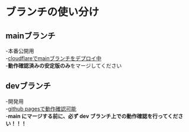 # ブランチの使い分け

## mainブランチ　
-本番公開用  
-[cloudflareでmainブランチをデプロイ中](https://)  
-**動作確認済みの安定版のみ**をマージしてください  

## devブランチ　 
-開発用  
-[github pagesで動作確認可能](https://reiminamoto.github.io/yozora-finance-website/)  
-**main にマージする前に、必ず dev ブランチ上での動作確認を行ってください！！！**  
